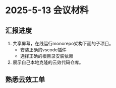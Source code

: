 # 2025-5-13 会议材料

## 汇报进度

1. 共享屏幕，在线运行monorepo架构下面的子项目。
   - 安装正确的vscode插件
   - 选择正确的根目录安装依赖
2. 展示自己本地克隆的云效代码仓库。

## 熟悉云效工单
